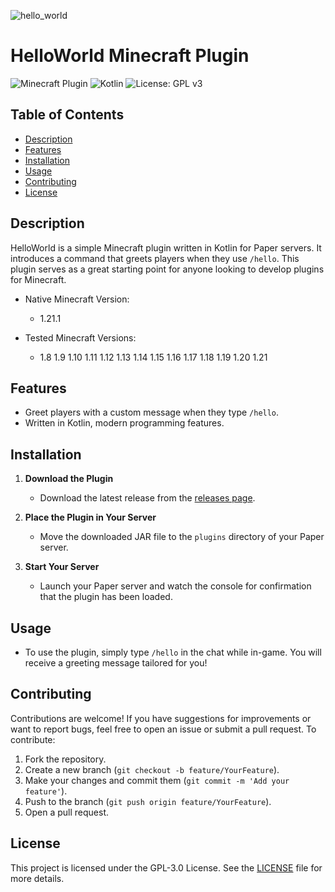 ![hello_world](https://github.com/user-attachments/assets/6d3dfde2-335e-4a90-8351-4fbc5a71276f)
# HelloWorld Minecraft Plugin

![Minecraft Plugin](https://img.shields.io/badge/Minecraft-1.21.1-blue) ![Kotlin](https://img.shields.io/badge/Kotlin-2.0-blue) ![License: GPL v3](https://img.shields.io/badge/License-GPL%20v3-green.svg)

## Table of Contents
- [Description](#description)
- [Features](#features)
- [Installation](#installation)
- [Usage](#usage)
- [Contributing](#contributing)
- [License](#license)

## Description

HelloWorld is a simple Minecraft plugin written in Kotlin for Paper servers. It introduces a command that greets players when they use `/hello`. This plugin serves as a great starting point for anyone looking to develop plugins for Minecraft.

 - Native Minecraft Version:

   - 1.21.1

 - Tested Minecraft Versions:

   - 1.8 1.9 1.10 1.11 1.12 1.13 1.14 1.15 1.16 1.17 1.18 1.19 1.20 1.21

## Features

- Greet players with a custom message when they type `/hello`.
- Written in Kotlin, modern programming features.

## Installation

1. **Download the Plugin**
   - Download the latest release from the [releases page](https://github.com/jakubrobaszek/HelloWorld/releases).

2. **Place the Plugin in Your Server**
   - Move the downloaded JAR file to the `plugins` directory of your Paper server.

3. **Start Your Server**
   - Launch your Paper server and watch the console for confirmation that the plugin has been loaded.

## Usage

- To use the plugin, simply type `/hello` in the chat while in-game. You will receive a greeting message tailored for you!

## Contributing

Contributions are welcome! If you have suggestions for improvements or want to report bugs, feel free to open an issue or submit a pull request. To contribute:

1. Fork the repository.
2. Create a new branch (`git checkout -b feature/YourFeature`).
3. Make your changes and commit them (`git commit -m 'Add your feature'`).
4. Push to the branch (`git push origin feature/YourFeature`).
5. Open a pull request.

## License

This project is licensed under the GPL-3.0 License. See the [LICENSE](LICENSE) file for more details.
